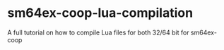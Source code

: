 # sm64ex-coop-lua-compilation
A full tutorial on how to compile Lua files for both 32/64 bit for sm64ex-coop
